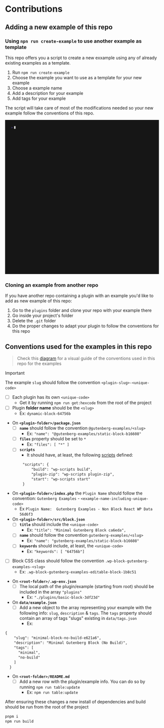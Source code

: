 # Contributions

## Adding a new example of this repo

### Using `npn run create-example` to use another example as template

This repo offers you a script to create a new exxample using any of already existing examples as a template. 

1. Run `npm run create-example`
1. Choose the example you want to use as a template for your new example
1. Choose a example name
1. Add a description for your example
1. Add tags for your example

The script will take care of most of the modifications needed so your new example follow the conventions of this repo.

<img src="./assets/cli/create-example.gif">

### Cloning an example from another repo

If you have another repo containing a plugin with an example you'd like to add as new example of this repo:

1. Go to the `plugins` folder and clone your repo with your example there
1. Go inside your project's folder 
1. Delete the `.git` folder
1. Do the proper changes to adapt your plugin to follow the conventions for this repo

## Conventions used for the examples in this repo 

> Check this [diagram](https://excalidraw.com/#json=LgGQyBclSqpidwEseYgyK,O-mTI_VaTfSd-OlEPkj9_w) for a visual guide of the conventions used in this repo for the examples

> [!IMPORTANT]
> The example `slug` should follow the convention `<plugin-slug>-<unique-code>`

- [ ] Each plugin has its own `<unique-code>` 
    - Get it by running `npm run get:hexcode` from the root of the project
- [ ] Plugin **folder name** should be the `<slug>`
    - Ex: `dynamic-block-64756b`
- On **`<plugin-folder>/package.json`**
    - [ ] **`name`** should follow the convention `@gutenberg-examples/<slug>` 
        - Ex: `"name": "@gutenberg-examples/static-block-b16608"`
    - [ ] **`files`** property should be set to `*`
        - Ex: `"files": [ "*" ]`
    - [ ] **`scripts`** 
        - It should have, at least, the following [scripts](https://developer.wordpress.org/block-editor/reference-guides/packages/packages-scripts/) defined:
```
        "scripts": {
            "build": "wp-scripts build",
            "plugin-zip": "wp-scripts plugin-zip",
            "start": "wp-scripts start"
        }
```
    
- On **`<plugin-folder>/index.php`** the `Plugin Name` should follow the convention: `Gutenberg Examples` - `<example-name-including-unique-code>`
     - Ex `Plugin Name:  Gutenberg Examples - Non Block React WP Data 56d6f3`
- On **`<plugin-folder>/src/block.json`**
    - [ ] **`title`** should include the `<unique-code>` 
        - Ex: `"title": "Minimal Gutenberg Block ca6eda",`
    - [ ] **`name`** should follow the convention `gutenberg-examples/<slug>` 
        - Ex: `"name": "gutenberg-examples/static-block-b16608"`
    - [ ] **`keywords`** should include, at least, the `<unique-code>`
        - Ex: `"keywords": [ "64756b"]`    
- [ ] Block CSS class should follow the convention `.wp-block-gutenberg-examples-<slug>`
    - Ex: `.wp-block-gutenberg-examples-editable-block-1b8c51`    
- On **`<root-folder>/.wp-env.json`**
    - [ ] The local path of the plugin/example (starting from root) should be included in the array `"plugins"` 
        - Ex: `"./plugins/basic-block-3df23d"`
- On **`data/example.json`**
    - [ ] Add a new object to the array representing your example with the following info: `slug`, `description` & `tags`. The `tags` property should contain an array of tags "slugs" existing in  `data/tags.json`
        - Ex:

```
{
    "slug": "minimal-block-no-build-e621a6",
    "description": "Minimal Gutenberg Block (No Build)",
    "tags": [
      "minimal",
      "no-build"
    ]
  }
```
- On **`<root-folder>/README.md`**
    - [ ] Add a new row with the plugin/example info. You can do so by running `npm run table:update`
        - Ex: `npm run table:update`

After ensuring these changes a new install of dependencies and build should be run from the root of the project

```
pnpm i
npm run build
```